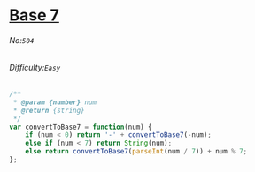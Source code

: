 # [Base 7](https://leetcode.com/problems/base-7/#/description)
###### No:`504`
###### Difficulty:`Easy`



```js
/**
 * @param {number} num
 * @return {string}
 */
var convertToBase7 = function(num) {
    if (num < 0) return '-' + convertToBase7(-num);
    else if (num < 7) return String(num);
    else return convertToBase7(parseInt(num / 7)) + num % 7;
};
```
